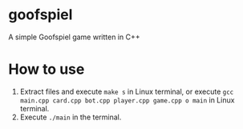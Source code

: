 # goofspiel
A simple Goofspiel game written in C++ 

# How to use
1. Extract files and execute `make s` in Linux terminal, or execute `gcc main.cpp card.cpp bot.cpp player.cpp game.cpp o main` in Linux terminal.
2. Execute `./main` in the terminal.

